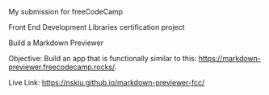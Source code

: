 My submission for freeCodeCamp

Front End Development Libraries certification project

Build a Markdown Previewer

Objective: Build an app that is functionally similar to this: https://markdown-previewer.freecodecamp.rocks/.

Live Link: https://nskiu.github.io/markdown-previewer-fcc/
